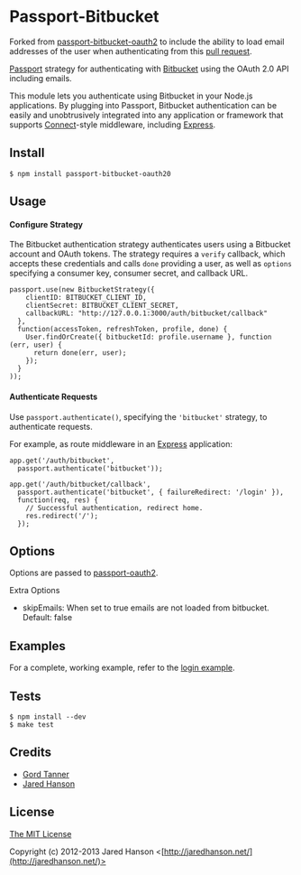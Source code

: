 # Passport-Bitbucket

Forked from [passport-bitbucket-oauth2](https://github.com/bithound/passport-bitbucket-oauth2) to
include the ability to load email addresses of the user when authenticating from this [pull request](https://github.com/bithound/passport-bitbucket-oauth2/pull/8).
  
[Passport](https://github.com/jaredhanson/passport) strategy for authenticating
with [Bitbucket](https://bitbucket.org/) using the OAuth 2.0 API including emails.

This module lets you authenticate using Bitbucket in your Node.js applications.
By plugging into Passport, Bitbucket authentication can be easily and
unobtrusively integrated into any application or framework that supports
[Connect](http://www.senchalabs.org/connect/)-style middleware, including
[Express](http://expressjs.com/).

## Install

    $ npm install passport-bitbucket-oauth20

## Usage

#### Configure Strategy

The Bitbucket authentication strategy authenticates users using a Bitbucket
account and OAuth tokens.  The strategy requires a `verify` callback, which
accepts these credentials and calls `done` providing a user, as well as
`options` specifying a consumer key, consumer secret, and callback URL.

    passport.use(new BitbucketStrategy({
        clientID: BITBUCKET_CLIENT_ID,
        clientSecret: BITBUCKET_CLIENT_SECRET,
        callbackURL: "http://127.0.0.1:3000/auth/bitbucket/callback"
      },
      function(accessToken, refreshToken, profile, done) {
        User.findOrCreate({ bitbucketId: profile.username }, function (err, user) {
          return done(err, user);
        });
      }
    ));

#### Authenticate Requests

Use `passport.authenticate()`, specifying the `'bitbucket'` strategy, to
authenticate requests.

For example, as route middleware in an [Express](http://expressjs.com/)
application:

    app.get('/auth/bitbucket',
      passport.authenticate('bitbucket'));

    app.get('/auth/bitbucket/callback', 
      passport.authenticate('bitbucket', { failureRedirect: '/login' }),
      function(req, res) {
        // Successful authentication, redirect home.
        res.redirect('/');
      });

## Options
Options are passed to [passport-oauth2](https://www.npmjs.com/package/passport-oauth2).

Extra Options

* skipEmails: When set to true emails are not loaded from bitbucket. Default: false


## Examples

For a complete, working example, refer to the [login example](https://github.com/saintedlama/passport-bitbucket-oauth2/tree/master/examples/login).

## Tests

    $ npm install --dev
    $ make test

## Credits

  - [Gord Tanner](http://github.com/gtanner)
  - [Jared Hanson](http://github.com/jaredhanson)

## License

[The MIT License](http://opensource.org/licenses/MIT)

Copyright (c) 2012-2013 Jared Hanson <[http://jaredhanson.net/](http://jaredhanson.net/)>
